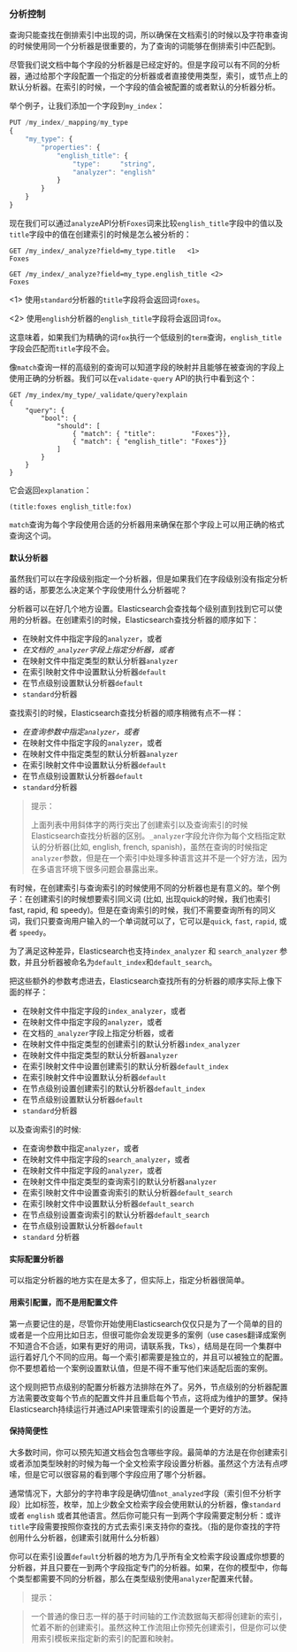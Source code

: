 <!--秀川译-->
### 分析控制

查询只能查找在倒排索引中出现的词，所以确保在文档索引的时候以及字符串查询的时候使用同一个分析器是很重要的，为了查询的词能够在倒排索引中匹配到。

尽管我们说文档中每个字段的分析器是已经定好的。但是字段可以有不同的分析器，通过给那个字段配置一个指定的分析器或者直接使用类型，索引，或节点上的默认分析器。在索引的时候，一个字段的值会被配置的或者默认的分析器分析。

举个例子，让我们添加一个字段到`my_index`：

```Javascript
PUT /my_index/_mapping/my_type
{
    "my_type": {
        "properties": {
            "english_title": {
                "type":     "string",
                "analyzer": "english"
            }
        }
    }
}
```

现在我们可以通过`analyze`API分析`Foxes`词来比较`english_title`字段中的值以及`title`字段中的值在创建索引的时候是怎么被分析的：

```Javacript
GET /my_index/_analyze?field=my_type.title   <1>
Foxes

GET /my_index/_analyze?field=my_type.english_title <2>
Foxes
```

<1> 使用`standard`分析器的`title`字段将会返回词`foxes`。

<2> 使用`english`分析器的`english_title`字段将会返回词`fox`。

这意味着，如果我们为精确的词`fox`执行一个低级别的`term`查询，`english_title`字段会匹配而`title`字段不会。

像`match`查询一样的高级别的查询可以知道字段的映射并且能够在被查询的字段上使用正确的分析器。我们可以在`validate-query` API的执行中看到这个：

```Javacript
GET /my_index/my_type/_validate/query?explain
{
    "query": {
        "bool": {
            "should": [
                { "match": { "title":         "Foxes"}},
                { "match": { "english_title": "Foxes"}}
            ]
        }
    }
}
```

它会返回`explanation`：

    (title:foxes english_title:fox)

`match`查询为每个字段使用合适的分析器用来确保在那个字段上可以用正确的格式查询这个词。

#### 默认分析器

虽然我们可以在字段级别指定一个分析器，但是如果我们在字段级别没有指定分析器的话，那要怎么决定某个字段使用什么分析器呢？

分析器可以在好几个地方设置。Elasticsearch会查找每个级别直到找到它可以使用的分析器。在创建索引的时候，Elasticsearch查找分析器的顺序如下：

* 在映射文件中指定字段的`analyzer`，或者
* *在文档的`_analyzer`字段上指定分析器，或者*
* 在映射文件中指定类型的默认分析器`analyzer`
* 在索引映射文件中设置默认分析器`default`
* 在节点级别设置默认分析器`default`
* `standard`分析器

查找索引的时候，Elasticsearch查找分析器的顺序稍微有点不一样：

* *在查询参数中指定`analyzer`，或者*
* 在映射文件中指定字段的`analyzer`，或者
* 在映射文件中指定类型的默认分析器`analyzer`
* 在索引映射文件中设置默认分析器`default`
* 在节点级别设置默认分析器`default`
* `standard`分析器

> 提示：
>
> 上面列表中用斜体字的两行突出了创建索引以及查询索引的时候Elasticsearch查找分析器的区别。`_analyzer`字段允许你为每个文档指定默认的分析器(比如, english, french, spanish)，虽然在查询的时候指定`analyzer`参数，但是在一个索引中处理多种语言这并不是一个好方法，因为在多语言环境下很多问题会暴露出来。

有时候，在创建索引与查询索引的时候使用不同的分析器也是有意义的。举个例子：在创建索引的时候想要索引同义词 (比如, 出现quick的时候，我们也索引 fast, rapid, 和 speedy)。但是在查询索引的时候，我们不需要查询所有的同义词，我们只要查询用户输入的一个单词就可以了，它可以是`quick`,
`fast`, `rapid`, 或者 `speedy`。

为了满足这种差异，Elasticsearch也支持`index_analyzer` 和 `search_analyzer` 参数，并且分析器被命名为`default_index`和`default_search`。

把这些额外的参数考虑进去，Elasticsearch查找所有的分析器的顺序实际上像下面的样子：

* 在映射文件中指定字段的`index_analyzer`，或者
* 在映射文件中指定字段的`analyzer`，或者
* 在文档的`_analyzer`字段上指定分析器，或者
* 在映射文件中指定类型的创建索引的默认分析器`index_analyzer`
* 在映射文件中指定类型的默认分析器`analyzer`
* 在索引映射文件中设置创建索引的默认分析器`default_index`
* 在索引映射文件中设置默认分析器`default`
* 在节点级别设置创建索引的默认分析器`default_index`
* 在节点级别设置默认分析器`default`
* `standard`分析器

以及查询索引的时候:

* 在查询参数中指定`analyzer`，或者
* 在映射文件中指定字段的`search_analyzer`，或者
* 在映射文件中指定字段的`analyzer`，或者
* 在映射文件中指定类型的查询索引的默认分析器`analyzer`
* 在索引映射文件中设置查询索引的默认分析器`default_search`
* 在索引映射文件中设置默认分析器`default_search`
* 在节点级别设置查询索引的默认分析器`default_search`
* 在节点级别设置默认分析器`default`
* `standard` 分析器

#### 实际配置分析器

可以指定分析器的地方实在是太多了，但实际上，指定分析器很简单。

#### 用索引配置，而不是用配置文件

第一点要记住的是，尽管你开始使用Elasticsearch仅仅只是为了一个简单的目的或者是一个应用比如日志，但很可能你会发现更多的案例（use cases翻译成案例不知道合不合适，如果有更好的用词，请联系我，Tks），结局是在同一个集群中运行着好几个不同的应用。每一个索引都需要是独立的，并且可以被独立的配置。你不要想着给一个案例设置默认值，但是不得不重写他们来适配后面的案例。

这个规则把节点级别的配置分析器方法排除在外了。另外，节点级别的分析器配置方法需要改变每个节点的配置文件并且重启每个节点，这将成为维护的噩梦。保持Elasticsearch持续运行并通过API来管理索引的设置是一个更好的方法。

#### 保持简便性

大多数时间，你可以预先知道文档会包含哪些字段。最简单的方法是在你创建索引或者添加类型映射的时候为每一个全文检索字段设置分析器。虽然这个方法有点啰嗦，但是它可以很容易的看到哪个字段应用了哪个分析器。

通常情况下，大部分的字符串字段是确切值`not_analyzed`字段（索引但不分析字段）比如标签，枚举，加上少数全文检索字段会使用默认的分析器，像`standard` 或者 `english` 或者其他语言。然后你可能只有一到两个字段需要定制分析：或许`title`字段需要按照你查找的方式去索引来支持你的查找。（指的是你查找的字符创用什么分析器，创建索引就用什么分析器）

你可以在索引设置`default`分析器的地方为几乎所有全文检索字段设置成你想要的分析器，并且只要在一到两个字段指定专门的分析器。如果，在你的模型中，你每个类型都需要不同的分析器，那么在类型级别使用`analyzer`配置来代替。

> 提示：

> 一个普通的像日志一样的基于时间轴的工作流数据每天都得创建新的索引，忙着不断的创建索引。虽然这种工作流阻止你预先创建索引，但是你可以使用索引模板来指定新的索引的配置和映射。

<!--
=== Controlling Analysis

Queries can find only terms that actually ((("full text search", "controlling analysis")))((("analysis", "controlling")))exist in the inverted index, so it
is important to ensure that the same analysis process is applied both to the
document at index time, and to the query string at search time so that the
terms in the query match the terms in the inverted index.

Although we say _document_, analyzers are determined per field.((("analyzers", "determined per-field"))) Each
field can have a different analyzer, either by configuring a specific analyzer
for that field or by falling back on the type, index, or node defaults.  At
index time, a field's value is analyzed by using the configured or default
analyzer for that field.

For instance, let's add a new field to `my_index`:

[source,js]
--------------------------------------------------
PUT /my_index/_mapping/my_type
{
    "my_type": {
        "properties": {
            "english_title": {
                "type":     "string",
                "analyzer": "english"
            }
        }
    }
}
--------------------------------------------------
// SENSE: 100_Full_Text_Search/30_Analysis.json

Now we can compare how values in the `english_title` field and the `title` field are
analyzed at index time by using the `analyze` API to analyze the word `Foxes`:

[source,js]
--------------------------------------------------
GET /my_index/_analyze?field=my_type.title   <1>
Foxes

GET /my_index/_analyze?field=my_type.english_title <2>
Foxes
--------------------------------------------------
// SENSE: 100_Full_Text_Search/30_Analysis.json

<1> Field `title`, which uses the default `standard` analyzer, will return the
    term `foxes`.

<2> Field `english_title`, which uses the `english` analyzer, will return the term
    `fox`.

This means that, were we to run a low-level `term` query for the exact term
`fox`, the `english_title` field would match but the `title` field would
not.

High-level queries like the `match` query understand field mappings and can
apply the correct analyzer for each field being queried.((("match query", "applying appropriate analyzer to each field"))) We can see this
in action with ((("validate query API")))the `validate-query` API:


[source,js]
--------------------------------------------------
GET /my_index/my_type/_validate/query?explain
{
    "query": {
        "bool": {
            "should": [
                { "match": { "title":         "Foxes"}},
                { "match": { "english_title": "Foxes"}}
            ]
        }
    }
}
--------------------------------------------------
// SENSE: 100_Full_Text_Search/30_Analysis.json

which returns this `explanation`:

    (title:foxes english_title:fox)

The `match` query uses the appropriate analyzer for each field to ensure
that it looks for each term in the correct format for that field.

==== Default Analyzers

While we can specify an analyzer at the field level,((("full text search", "controlling analysis", "default analyzers")))((("analyzers", "default"))) how do we determine which
analyzer is used for a field if none is specified at the field level?

Analyzers can be specified at several levels.  Elasticsearch works through
each level until it finds an analyzer that it can use.  At index time, the
order ((("indexing", "applying analyzers")))is as follows:

* The `analyzer` defined in the field mapping, else
* _The analyzer defined in the `_analyzer` field of the document, else_
* The default `analyzer` for the `type`, which defaults to
* The analyzer named `default` in the index settings, which defaults to
* The analyzer named `default` at node level, which defaults to
* The `standard` analyzer

At search time, the ((("searching", "applying analyzers")))sequence is slightly different:

* _The `analyzer` defined in the query itself, else_
* The `analyzer` defined in the field mapping, else
* The default `analyzer` for the `type`, which defaults to
* The analyzer named `default` in the index settings, which defaults to
* The analyzer named `default` at node level, which defaults to
* The `standard` analyzer

[NOTE]
====
The two lines in italics in the preceding lists highlight differences in the index time sequence and the search time sequence.  The `_analyzer` field allows you to specify a default analyzer for each document (for example, `english`, `french`, `spanish`) while the `analyzer` parameter in the query specifies which analyzer to use on the query string. However, this is not the best way to handle multiple languages
in a single index because of the pitfalls highlighted in <<languages>>.
====

Occasionally, it makes sense to use a different analyzer at index and search
time.((("analyzers", "using different analyzers at index and search time"))) For instance, at index time we may want to index synonyms (for example, for every
occurrence of `quick`, we also index `fast`, `rapid`, and `speedy`). But at
search time, we don't need to search for all of these synonyms.  Instead we
can just look up the single word that the user has entered, be it `quick`,
`fast`, `rapid`, or `speedy`.

To enable this distinction, Elasticsearch also supports ((("index_analyzer parameter")))((("search_analyzer parameter")))the `index_analyzer`
and `search_analyzer` parameters, and((("default_search parameter"))) ((("default_index analyzer")))analyzers named `default_index` and
`default_search`.

Taking these extra parameters into account, the _full_ sequence at index time
really looks like this:

* The `index_analyzer` defined in the field mapping, else
* The `analyzer` defined in the field mapping, else
* The analyzer defined in the `_analyzer` field of the document, else
* The default `index_analyzer` for the `type`, which defaults to
* The default `analyzer` for the `type`, which defaults to
* The analyzer named `default_index` in the index settings, which defaults to
* The analyzer named `default` in the index settings, which defaults to
* The analyzer named `default_index` at node level, which defaults to
* The analyzer named `default` at node level, which defaults to
* The `standard` analyzer

And at search time:

* The `analyzer` defined in the query itself, else
* The `search_analyzer` defined in the field mapping, else
* The `analyzer` defined in the field mapping, else
* The default `search_analyzer` for the `type`, which defaults to
* The default `analyzer` for the `type`, which defaults to
* The analyzer named `default_search` in the index settings, which defaults to
* The analyzer named `default` in the index settings, which defaults to
* The analyzer named `default_search` at node level, which defaults to
* The analyzer named `default` at node level, which defaults to
* The `standard` analyzer

==== Configuring Analyzers in Practice

The sheer number of places where you can specify an analyzer is quite
overwhelming.((("full text search", "controlling analysis", "configuring analyzers in practice")))((("analyzers", "configuring in practice")))  In practice, though, it is pretty simple.

===== Use index settings, not config files

The first thing to remember is that, even though you may start out using
Elasticsearch for a single purpose or a single application such as logging,
chances are that you will find more use cases and end up running several
distinct applications on the same cluster.  Each index needs to be independent
and independently configurable. You don't want to set defaults for one use
case, only to have to override them for another use case later.

This rules out configuring analyzers at the node level.  Additionally,
configuring analyzers at the node level requires changing the config file on every
node and restarting every node, which becomes a maintenance nightmare. It's a
much better idea to keep Elasticsearch running and to manage settings only via
the API.

===== Keep it simple

Most of the time, you will know what fields your documents will contain ahead
of time.  The simplest approach is to set the analyzer for each full-text
field when you create your index or add type mappings.  While this approach is
slightly more verbose, it enables you to easily see which analyzer is being applied
to each field.

Typically, most of your string fields will be exact-value `not_analyzed`
fields such as tags or enums, plus a handful of full-text fields that will
use some default analyzer like `standard` or `english` or some other language.
Then you may have one or two fields that need custom analysis: perhaps the
`title` field needs to be indexed in a way that supports _find-as-you-type_.

You can set the `default` analyzer in the index to the analyzer you want to
use for almost all full-text fields, and just configure the specialized
analyzer on the one or two fields that need it.  If, in your model, you need
a different default analyzer per type, then use the type level `analyzer`
setting instead.

[NOTE]
====
A common work flow for time based data like logging is to create a new index
per day on the fly by just indexing into it.  While this work flow prevents
you from creating your index up front, you can still use 
http://bit.ly/1ygczeq[index templates]
to specify the settings and mappings that a new index should have.
====
-->
